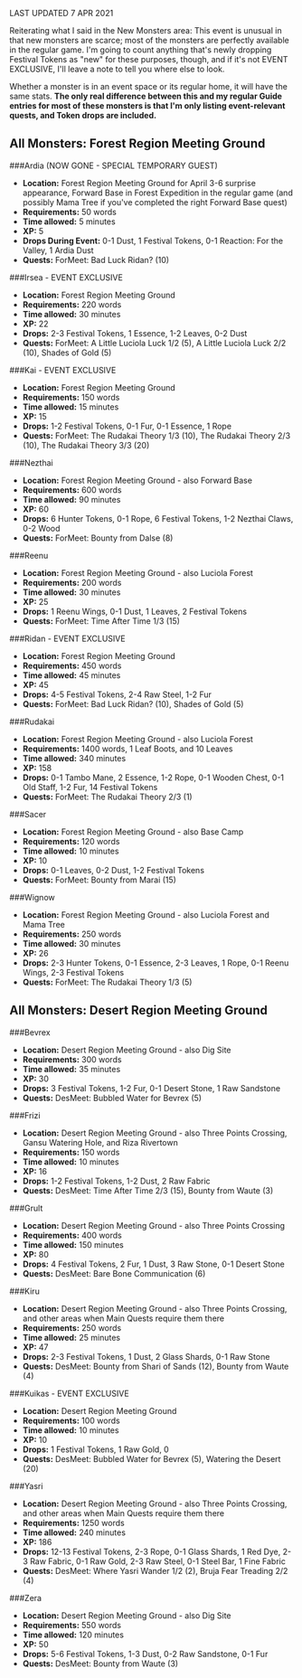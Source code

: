 LAST UPDATED 7 APR 2021

Reiterating what I said in the New Monsters area: This event is unusual in that new monsters are scarce; most of the monsters are perfectly available in the regular game. I'm going to count anything that's newly dropping Festival Tokens as "new" for these purposes, though, and if it's not EVENT EXCLUSIVE, I'll leave a note to tell you where else to look.

Whether a monster is in an event space or its regular home, it will have the same stats. **The only real difference between this and my regular Guide entries for most of these monsters is that I'm only listing event-relevant quests, and Token drops are included.**

## All Monsters: Forest Region Meeting Ground

###Ardia (NOW GONE - SPECIAL TEMPORARY GUEST)

- **Location:** Forest Region Meeting Ground for April 3-6 surprise appearance, Forward Base in Forest Expedition in the regular game (and possibly Mama Tree if you've completed the right Forward Base quest)
- **Requirements:** 50 words
- **Time allowed:** 5 minutes
- **XP:** 5
- **Drops During Event:** 0-1 Dust, 1 Festival Tokens, 0-1 Reaction: For the Valley, 1 Ardia Dust
- **Quests:** ForMeet: Bad Luck Ridan? (10)

###Irsea - EVENT EXCLUSIVE

- **Location:** Forest Region Meeting Ground
- **Requirements:** 220 words
- **Time allowed:** 30 minutes
- **XP:** 22
- **Drops:** 2-3 Festival Tokens, 1 Essence, 1-2 Leaves, 0-2 Dust
- **Quests:** ForMeet: A Little Luciola Luck 1/2 (5), A Little Luciola Luck 2/2 (10), Shades of Gold (5)

###Kai - EVENT EXCLUSIVE

- **Location:** Forest Region Meeting Ground
- **Requirements:** 150 words
- **Time allowed:** 15 minutes
- **XP:** 15
- **Drops:** 1-2 Festival Tokens, 0-1 Fur, 0-1 Essence, 1 Rope
- **Quests:** ForMeet: The Rudakai Theory 1/3 (10), The Rudakai Theory 2/3 (10), The Rudakai Theory 3/3 (20)

###Nezthai

- **Location:** Forest Region Meeting Ground - also Forward Base
- **Requirements:** 600 words
- **Time allowed:** 90 minutes
- **XP:** 60
- **Drops:** 6 Hunter Tokens, 0-1 Rope, 6 Festival Tokens, 1-2 Nezthai Claws, 0-2 Wood
- **Quests:** ForMeet: Bounty from Dalse (8)

###Reenu

- **Location:** Forest Region Meeting Ground - also Luciola Forest
- **Requirements:** 200 words
- **Time allowed:** 30 minutes
- **XP:** 25
- **Drops:** 1 Reenu Wings, 0-1 Dust, 1 Leaves, 2 Festival Tokens
- **Quests:** ForMeet: Time After Time 1/3 (15)

###Ridan - EVENT EXCLUSIVE

- **Location:** Forest Region Meeting Ground
- **Requirements:** 450 words
- **Time allowed:** 45 minutes
- **XP:** 45
- **Drops:** 4-5 Festival Tokens, 2-4 Raw Steel, 1-2 Fur
- **Quests:** ForMeet: Bad Luck Ridan? (10), Shades of Gold (5)

###Rudakai

- **Location:** Forest Region Meeting Ground - also Luciola Forest
- **Requirements:** 1400 words, 1 Leaf Boots, and 10 Leaves
- **Time allowed:** 340 minutes
- **XP:** 158
- **Drops:** 0-1 Tambo Mane, 2 Essence, 1-2 Rope, 0-1 Wooden Chest, 0-1 Old Staff, 1-2 Fur, 14 Festival Tokens
- **Quests:** ForMeet: The Rudakai Theory 2/3 (1)

###Sacer

- **Location:** Forest Region Meeting Ground - also Base Camp
- **Requirements:** 120 words
- **Time allowed:** 10 minutes
- **XP:** 10
- **Drops:** 0-1 Leaves, 0-2 Dust, 1-2 Festival Tokens
- **Quests:** ForMeet: Bounty from Marai (15)

###Wignow

- **Location:** Forest Region Meeting Ground - also Luciola Forest and Mama Tree
- **Requirements:** 250 words
- **Time allowed:** 30 minutes
- **XP:** 26 
- **Drops:** 2-3 Hunter Tokens, 0-1 Essence, 2-3 Leaves, 1 Rope, 0-1 Reenu Wings, 2-3 Festival Tokens
- **Quests:** ForMeet: The Rudakai Theory 1/3 (5)

## All Monsters: Desert Region Meeting Ground

###Bevrex

- **Location:** Desert Region Meeting Ground - also Dig Site
- **Requirements:** 300 words
- **Time allowed:** 35 minutes
- **XP:** 30
- **Drops:** 3 Festival Tokens, 1-2 Fur, 0-1 Desert Stone, 1 Raw Sandstone
- **Quests:** DesMeet: Bubbled Water for Bevrex (5)

###Frizi

- **Location:** Desert Region Meeting Ground - also Three Points Crossing, Gansu Watering Hole, and Riza Rivertown
- **Requirements:** 150 words
- **Time allowed:** 10 minutes
- **XP:** 16
- **Drops:** 1-2 Festival Tokens, 1-2 Dust, 2 Raw Fabric
- **Quests:** DesMeet: Time After Time 2/3 (15), Bounty from Waute (3)

###Grult

- **Location:** Desert Region Meeting Ground - also Three Points Crossing
- **Requirements:** 400 words
- **Time allowed:** 150 minutes
- **XP:** 80
- **Drops:** 4 Festival Tokens, 2 Fur, 1 Dust, 3 Raw Stone, 0-1 Desert Stone
- **Quests:** DesMeet: Bare Bone Communication (6)

###Kiru

- **Location:** Desert Region Meeting Ground - also Three Points Crossing, and other areas when Main Quests require them there
- **Requirements:** 250 words
- **Time allowed:** 25 minutes
- **XP:** 47
- **Drops:** 2-3 Festival Tokens, 1 Dust, 2 Glass Shards, 0-1 Raw Stone
- **Quests:** DesMeet: Bounty from Shari of Sands (12), Bounty from Waute (4)

###Kuikas - EVENT EXCLUSIVE

- **Location:** Desert Region Meeting Ground
- **Requirements:** 100 words
- **Time allowed:** 10 minutes
- **XP:** 10
- **Drops:** 1 Festival Tokens, 1 Raw Gold, 0 
- **Quests:** DesMeet: Bubbled Water for Bevrex (5), Watering the Desert (20)

###Yasri

- **Location:** Desert Region Meeting Ground - also Three Points Crossing, and other areas when Main Quests require them there
- **Requirements:** 1250 words
- **Time allowed:** 240 minutes
- **XP:** 186
- **Drops:** 12-13 Festival Tokens, 2-3 Rope, 0-1 Glass Shards, 1 Red Dye, 2-3 Raw Fabric, 0-1 Raw Gold, 2-3 Raw Steel, 0-1 Steel Bar, 1 Fine Fabric
- **Quests:** DesMeet: Where Yasri Wander 1/2 (2), Bruja Fear Treading 2/2 (4)

###Zera

- **Location:** Desert Region Meeting Ground - also Dig Site
- **Requirements:** 550 words
- **Time allowed:** 120 minutes
- **XP:** 50
- **Drops:** 5-6 Festival Tokens, 1-3 Dust, 0-2 Raw Sandstone, 0-1 Fur
- **Quests:** DesMeet: Bounty from Waute (3)
